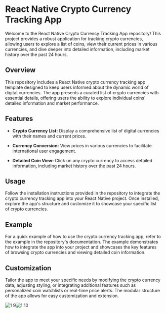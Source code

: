 # React Native Crypto Currency Tracking App

Welcome to the React Native Crypto Currency Tracking App repository! This project provides a robust application for tracking crypto currencies, allowing users to explore a list of coins, view their current prices in various currencies, and dive deeper into detailed information, including market history over the past 24 hours.

## Overview

This repository includes a React Native crypto currency tracking app template designed to keep users informed about the dynamic world of digital currencies. The app presents a curated list of crypto currencies with essential details, offering users the ability to explore individual coins' detailed information and market performance.

## Features

- **Crypto Currency List:** Display a comprehensive list of digital currencies with their names and current prices.

- **Currency Conversion:** View prices in various currencies to facilitate international user engagement.

- **Detailed Coin View:** Click on any crypto currency to access detailed information, including market history over the past 24 hours.

## Usage

Follow the installation instructions provided in the repository to integrate the crypto currency tracking app into your React Native project. Once installed, explore the app's structure and customize it to showcase your specific list of crypto currencies.

## Example

For a quick example of how to use the crypto currency tracking app, refer to the example in the repository's documentation. The example demonstrates how to integrate the app into your project and showcases the key features of browsing crypto currencies and viewing detailed coin information.

## Customization

Tailor the app to meet your specific needs by modifying the crypto currency data, adjusting styling, or integrating additional features such as personalized coin watchlists or real-time price alerts. The modular structure of the app allows for easy customization and extension.

![1 9](https://github.com/mrigankpwskills94/pr-crypto-tracker/assets/142077988/5b19f952-f9e1-4635-9b0c-28030db21f17)![1 10](https://github.com/mrigankpwskills94/pr-crypto-tracker/assets/142077988/53609e7f-ad82-4816-ae84-c7fbdd9df8de)

